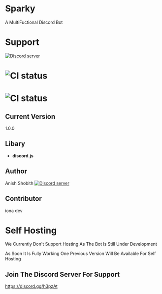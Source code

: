 # Sparky
A MultiFuctional Discord Bot 

# Support
<a href="https://discord.gg/h3pzAtc"><img src="https://discordapp.com/api/guilds/486356169590308874/widget.png?style=banner2" alt="Discord server"></a>

# ![CI status](https://img.shields.io/hackage-deps/v/lens.svg)
# ![CI status](https://img.shields.io/github/license/mashape/apistatus.svg)

## Current Version 
1.0.0

## Libary
- **discord.js**

## Author 
Anish Shobith
<a href="https://discord.gg/h3pzAtc"><img src="https://discordapp.com/api/users/259008949427109891/widget.png?style=banner2" alt="Discord server"></a>

## Contributor
iona dev

# Self Hosting 

We Currently Don't Support Hosting As The Bot Is Still Under Development 

As Soon It Is Fully  Working One Previous Version Will Be Available For Self Hosting 

Join The Discord Server For Support
- 
https://discord.gg/h3pzAt
